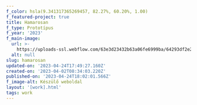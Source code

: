 ```yaml
---
f_color: hsla(9.341317365269457, 82.27%, 60.20%, 1.00)
f_featured-project: true
title: Hamarosan
f_type: Prototípus
f_year: '2023'
f_main-image:
  url: >-
    https://uploads-ssl.webflow.com/63e3d23432b63a06fe6999ba/64293df2e23a1604674fe104_renaissance.jpg
  alt: null
slug: hamarosan
updated-on: '2023-04-24T17:49:27.160Z'
created-on: '2023-04-02T08:34:03.220Z'
published-on: '2023-04-24T18:02:01.566Z'
f_image-alt: Készülő weboldal
layout: '[work].html'
tags: work
---
```



